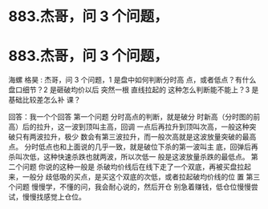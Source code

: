 # 883.杰哥，问 3 个问题，

# 883.杰哥，问 3 个问题，

海螺 格昊 : 杰哥，问 3 个问题，1 是盘中如何判断分时高 点，或者低点？有什么盘口细节？2 是砸破均价以后 突然一根 直线拉起的 这种怎么判断能不能上？3 是基础比较差怎么补 课？

回答：我一个个回答 第一个问题 分时高点的判断，就是破分 时新高（分时图的前高）后的拉升，这一波到顶叫主高，回调 一点后再拉升到顶叫次高，一般这种突破只有两波拉升，极少 数会有第三波拉升，而一般次高就是这波放量突破的最高点。 分时低点也和上面说的几乎一致，就是破位下杀的第一波叫主 底，回弹后再杀叫次低，这种快速杀跌也就两波，所以次低一 般是这波放量杀跌的最低点。 第二个问题 你说的这种一般是 杀破均价线后在线下走了一个双底，再被买盘拉起来，一般分 歧低吸的买点，是买这个双底的次低，或者拉起破均价线的位 置 第三个问题 慢慢学，不懂的问，我会耐心说的，然后开仓 别急着赚钱，低仓位慢慢尝试，慢慢找感觉上仓位。
